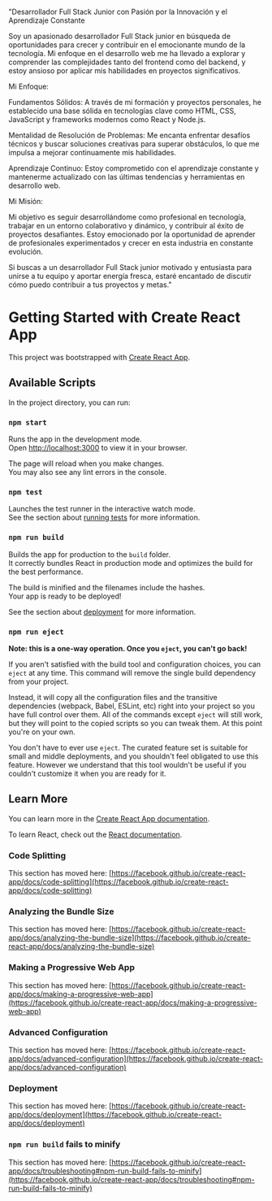 "Desarrollador Full Stack Junior con Pasión por la Innovación y el Aprendizaje Constante

Soy un apasionado desarrollador Full Stack junior en búsqueda de oportunidades para crecer y contribuir en el emocionante mundo de la tecnología. Mi enfoque en el desarrollo web me ha llevado a explorar y comprender las complejidades tanto del frontend como del backend, y estoy ansioso por aplicar mis habilidades en proyectos significativos.

Mi Enfoque:

Fundamentos Sólidos: A través de mi formación y proyectos personales, he establecido una base sólida en tecnologías clave como HTML, CSS, JavaScript y frameworks modernos como React y Node.js.

Mentalidad de Resolución de Problemas: Me encanta enfrentar desafíos técnicos y buscar soluciones creativas para superar obstáculos, lo que me impulsa a mejorar continuamente mis habilidades.

Aprendizaje Continuo: Estoy comprometido con el aprendizaje constante y mantenerme actualizado con las últimas tendencias y herramientas en desarrollo web.

Mi Misión:

Mi objetivo es seguir desarrollándome como profesional en tecnología, trabajar en un entorno colaborativo y dinámico, y contribuir al éxito de proyectos desafiantes. Estoy emocionado por la oportunidad de aprender de profesionales experimentados y crecer en esta industria en constante evolución.

Si buscas a un desarrollador Full Stack junior motivado y entusiasta para unirse a tu equipo y aportar energía fresca, estaré encantado de discutir cómo puedo contribuir a tus proyectos y metas."

# Getting Started with Create React App

This project was bootstrapped with [Create React App](https://github.com/facebook/create-react-app).

## Available Scripts

In the project directory, you can run:

### `npm start`

Runs the app in the development mode.\
Open [http://localhost:3000](http://localhost:3000) to view it in your browser.

The page will reload when you make changes.\
You may also see any lint errors in the console.

### `npm test`

Launches the test runner in the interactive watch mode.\
See the section about [running tests](https://facebook.github.io/create-react-app/docs/running-tests) for more information.

### `npm run build`

Builds the app for production to the `build` folder.\
It correctly bundles React in production mode and optimizes the build for the best performance.

The build is minified and the filenames include the hashes.\
Your app is ready to be deployed!

See the section about [deployment](https://facebook.github.io/create-react-app/docs/deployment) for more information.

### `npm run eject`

**Note: this is a one-way operation. Once you `eject`, you can't go back!**

If you aren't satisfied with the build tool and configuration choices, you can `eject` at any time. This command will remove the single build dependency from your project.

Instead, it will copy all the configuration files and the transitive dependencies (webpack, Babel, ESLint, etc) right into your project so you have full control over them. All of the commands except `eject` will still work, but they will point to the copied scripts so you can tweak them. At this point you're on your own.

You don't have to ever use `eject`. The curated feature set is suitable for small and middle deployments, and you shouldn't feel obligated to use this feature. However we understand that this tool wouldn't be useful if you couldn't customize it when you are ready for it.

## Learn More

You can learn more in the [Create React App documentation](https://facebook.github.io/create-react-app/docs/getting-started).

To learn React, check out the [React documentation](https://reactjs.org/).

### Code Splitting

This section has moved here: [https://facebook.github.io/create-react-app/docs/code-splitting](https://facebook.github.io/create-react-app/docs/code-splitting)

### Analyzing the Bundle Size

This section has moved here: [https://facebook.github.io/create-react-app/docs/analyzing-the-bundle-size](https://facebook.github.io/create-react-app/docs/analyzing-the-bundle-size)

### Making a Progressive Web App

This section has moved here: [https://facebook.github.io/create-react-app/docs/making-a-progressive-web-app](https://facebook.github.io/create-react-app/docs/making-a-progressive-web-app)

### Advanced Configuration

This section has moved here: [https://facebook.github.io/create-react-app/docs/advanced-configuration](https://facebook.github.io/create-react-app/docs/advanced-configuration)

### Deployment

This section has moved here: [https://facebook.github.io/create-react-app/docs/deployment](https://facebook.github.io/create-react-app/docs/deployment)

### `npm run build` fails to minify

This section has moved here: [https://facebook.github.io/create-react-app/docs/troubleshooting#npm-run-build-fails-to-minify](https://facebook.github.io/create-react-app/docs/troubleshooting#npm-run-build-fails-to-minify)
